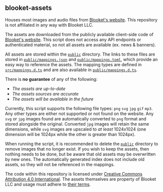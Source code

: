 ## blooket-assets
Houses most images and audio files from [Blooket's website](https://www.blooket.com/). This repository is not affiliated in any way with Blooket LLC.

The assets are downloaded from the publicly available client-side code of [Blooket's website](https://www.blooket.com/). This script does not access any API endpoints or authenticated material, so not all assets are available (ex. news & banners).

All assets are stored within the [`public`](./public) directory. The links to these files are stored in [`public/mappings.json`](./public/mappings.json) and [`public/mappings.toml`](./public/mappings.toml), which provide an easy way to reference the assets. The mapping types are defined in [`src/mappings.d.ts`](./src/mappings.d.ts) and are also available in [`public/mappings.d.ts`](./public/mappings.d.ts).

There is **no guarantee** of any of the following:
- *The assets are up-to-date*
- *The assets sources are accurate*
- *The assets will be available in the future*

Currently, this script supports the following file types: `png` `svg` `jpg` `gif` `mp3`. Any other types are either not supported or not found on the website. Any `svg` or `jpg` images found are automatically converted to `png` format and stored alongside the original. Converted `jpg` images will retain the same dimensions, while `svg` images are upscaled to *at least* 1024x1024 (one dimension will be 1024px while the other is greater than 1024px).

When running the script, it is recommended to delete the [`public`](./public) directory to remove images that no longer exist. If you wish to keep the assets, then nothing needs to be done, but be aware that old assets may be overwritten by new ones. The automatically generated index does not include old assets, so they will not be referenced in the mappings.

The code within this repository is licensed under [Creative Commons Attribution 4.0 International](https://choosealicense.com/licenses/cc-by-4.0/). The assets themselves are property of Blooket LLC and usage must adhere to [their terms](https://www.blooket.com/terms).
